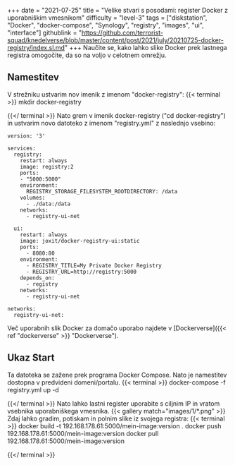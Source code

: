 +++
date = "2021-07-25"
title = "Velike stvari s posodami: register Docker z uporabniškim vmesnikom"
difficulty = "level-3"
tags = ["diskstation", "Docker", "docker-compose", "Synology", "registry", "images", "ui", "interface"]
githublink = "https://github.com/terrorist-squad/knedelverse/blob/master/content/post/2021/july/20210725-docker-registry/index.sl.md"
+++
Naučite se, kako lahko slike Docker prek lastnega registra omogočite, da so na voljo v celotnem omrežju.
## Namestitev
V strežniku ustvarim nov imenik z imenom "docker-registry":
{{< terminal >}}
mkdir docker-registry

{{</ terminal >}}
Nato grem v imenik docker-registry ("cd docker-registry") in ustvarim novo datoteko z imenom "registry.yml" z naslednjo vsebino:
```
version: '3'

services:
  registry:
    restart: always
    image: registry:2
    ports:
    - "5000:5000"
    environment:
      REGISTRY_STORAGE_FILESYSTEM_ROOTDIRECTORY: /data
    volumes:
      - ./data:/data
    networks:
      - registry-ui-net

  ui:
    restart: always
    image: joxit/docker-registry-ui:static
    ports:
      - 8080:80
    environment:
      - REGISTRY_TITLE=My Private Docker Registry
      - REGISTRY_URL=http://registry:5000
    depends_on:
      - registry
    networks:
      - registry-ui-net

networks:
  registry-ui-net:

```
Več uporabnih slik Docker za domačo uporabo najdete v [Dockerverse]({{< ref "dockerverse" >}} "Dockerverse").
## Ukaz Start
Ta datoteka se zažene prek programa Docker Compose. Nato je namestitev dostopna v predvideni domeni/portalu.
{{< terminal >}}
docker-compose -f registry.yml up -d

{{</ terminal >}}
Nato lahko lastni register uporabite s ciljnim IP in vratom vsebnika uporabniškega vmesnika.
{{< gallery match="images/1/*.png" >}}
Zdaj lahko gradim, potiskam in polnim slike iz svojega registra:
{{< terminal >}}
docker build -t 192.168.178.61:5000/mein-image:version .
docker push 192.168.178.61:5000/mein-image:version
docker pull 192.168.178.61:5000/mein-image:version

{{</ terminal >}}


